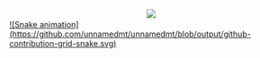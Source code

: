 <div align="center">
  <a href="https://github.com/unnamedmt">
  <img height="180em" src="https://github-readme-stats.vercel.app/api?username=unnamedmt&show_icons=true&theme=dark&include_all_commits=true&count_private=true"/>
</div>
  ![Snake animation](https://github.com/unnamedmt/unnamedmt/blob/output/github-contribution-grid-snake.svg)
